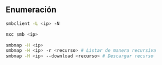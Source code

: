 ## Enumeración 

```zsh
smbclient -L <ip> -N 
```
```zsh
nxc smb <ip>
```
```zsh
smbmap -H <ip>
smbmap -H <ip> -r <recurso> # Listar de manera recursiva
smbmap -H <ip> --download <recurso> # Descargar recurso
```
